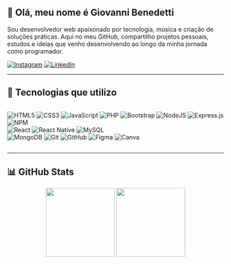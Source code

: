 ## 👋 Olá, meu nome é Giovanni Benedetti

Sou desenvolvedor web apaixonado por tecnologia, música e criação de soluções práticas. Aqui no meu GitHub, compartilho projetos pessoais, estudos e ideias que venho desenvolvendo ao longo da minha jornada como programador.

[![Instagram](https://img.shields.io/badge/Instagram-E4405F?style=for-the-badge&logo=instagram&logoColor=white)](https://www.instagram.com/gi.benedetti_/)
[![LinkedIn](https://img.shields.io/badge/LinkedIn-0077B5?style=for-the-badge&logo=linkedin&logoColor=white)](https://www.linkedin.com/in/giovanni-buscarino-benedetti-7a92a9326/)

---

## 🚀 Tecnologias que utilizo

<div style="display: flex; flex-wrap: wrap; gap: 8px;">

![HTML5](https://img.shields.io/badge/html5-%23E34F26.svg?style=for-the-badge&logo=html5&logoColor=white) 
![CSS3](https://img.shields.io/badge/css3-%231572B6.svg?style=for-the-badge&logo=css3&logoColor=white)
![JavaScript](https://img.shields.io/badge/javascript-%23323330.svg?style=for-the-badge&logo=javascript&logoColor=%23F7DF1E) 
![PHP](https://img.shields.io/badge/php-%23777BB4.svg?style=for-the-badge&logo=php&logoColor=white)
![Bootstrap](https://img.shields.io/badge/bootstrap-%238511FA.svg?style=for-the-badge&logo=bootstrap&logoColor=white)
![NodeJS](https://img.shields.io/badge/node.js-6DA55F?style=for-the-badge&logo=node.js&logoColor=white) 
![Express.js](https://img.shields.io/badge/express.js-%23404d59.svg?style=for-the-badge&logo=express&logoColor=%2361DAFB)
![NPM](https://img.shields.io/badge/NPM-%23CB3837.svg?style=for-the-badge&logo=npm&logoColor=white)  
![React](https://img.shields.io/badge/react-%2320232a.svg?style=for-the-badge&logo=react&logoColor=%2361DAFB) 
![React Native](https://img.shields.io/badge/react_native-%2320232a.svg?style=for-the-badge&logo=react&logoColor=%2361DAFB) 
![MySQL](https://img.shields.io/badge/mysql-4479A1.svg?style=for-the-badge&logo=mysql&logoColor=white)  
![MongoDB](https://img.shields.io/badge/MongoDB-%234ea94b.svg?style=for-the-badge&logo=mongodb&logoColor=white) 
![Git](https://img.shields.io/badge/git-%23F05033.svg?style=for-the-badge&logo=git&logoColor=white)
![GitHub](https://img.shields.io/badge/github-%23121011.svg?style=for-the-badge&logo=github&logoColor=white)
![Figma](https://img.shields.io/badge/figma-%23F24E1E.svg?style=for-the-badge&logo=figma&logoColor=white) 
![Canva](https://img.shields.io/badge/Canva-%2300C4CC.svg?style=for-the-badge&logo=Canva&logoColor=white) 
</div>

---

## 📊 GitHub Stats

<div align="center">
  <img height="160" src="https://github-readme-stats.vercel.app/api?username=GiovanniBBenedetti&show_icons=true&theme=dark&hide_border=true" />
  <img height="160" src="https://github-readme-stats.vercel.app/api/top-langs/?username=GiovanniBBenedetti&layout=compact&langs_count=7&theme=dark&hide_border=true&cache_seconds=30" />
</div>
